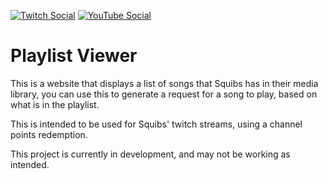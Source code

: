 [![Twitch Social](https://img.shields.io/badge/Social-Twitch-6441a5)](https://www.twitch.tv/squibsland)
[![YouTube Social](https://img.shields.io/badge/Social-YouTube-c4302b)](https://www.youtube.com/@SquibsLand)

# Playlist Viewer

This is a website that displays a list of songs that Squibs has in their media library, you can use this to generate a request for a song to play, based on what is in the playlist. 

This is intended to be used for Squibs' twitch streams, using a channel points redemption.

This project is currently in development, and may not be working as intended.